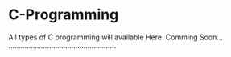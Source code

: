 # C-Programming
All types of C programming will available Here.
Comming Soon...
.....................................................
